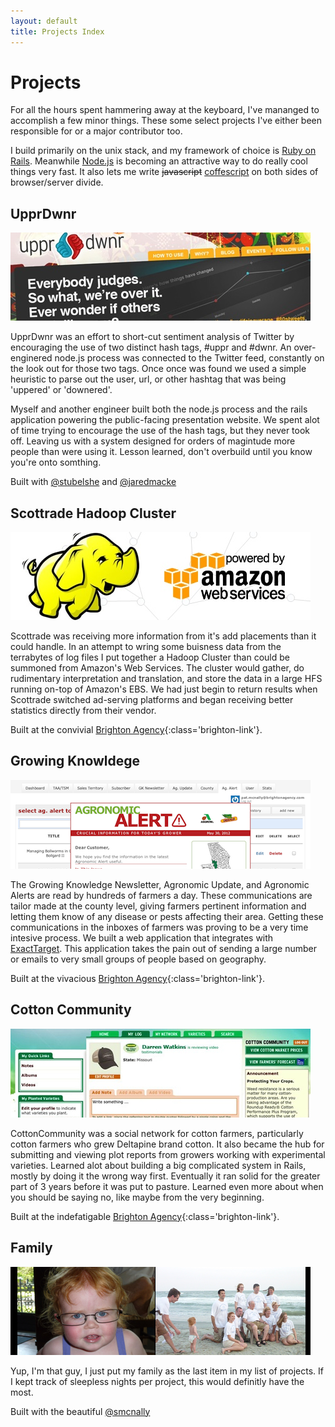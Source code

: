 ```yaml
---
layout: default
title: Projects Index
---
```


Projects
========

For all the hours spent hammering away at the keyboard, I've mananged
to accomplish a few minor things. These some select projects I've
either been responsible for or a major contributor too.

I build primarily on the unix stack, and my framework of choice
is [Ruby on Rails](http://rubyonrails.org/). Meanwhile
[Node.js](http://nodejs.org) is becoming an attractive way to do
really cool things very fast. It also lets me write
<del>javascript</del> [coffescript](http://jashkenas.github.com/coffee-script/) on
both sides of browser/server divide.

UpprDwnr
--------

![UpprDwnr Screenshot](/img/work/uppr_dwnr.jpg)

UpprDwnr was an effort to short-cut sentiment analysis of Twitter by
encouraging the use of two distinct hash tags, #uppr and #dwnr. An
over-enginered node.js process was connected to the Twitter feed,
constantly on the look out for those two tags. Once once was found we
used a simple heuristic to parse out the user, url, or other hashtag
that was being 'uppered' or 'downered'.

Myself and another engineer built both the node.js process and the rails
application powering the public-facing presentation website. We spent
alot of time trying to encourage the use of the hash tags, but they
never took off. Leaving us with a system designed for orders of
magintude more people than were using it. Lesson learned, don't
overbuild until you know you're onto somthing.

Built with [@stubelshe](http://twitter.com/stubelshe) and [@jaredmacke](http://twitter.com/jaredmacke)

Scottrade Hadoop Cluster
--------

![Hadoop Mascot](/img/work/hadoop.jpg)

Scottrade was receiving more information from it's add placements than
it could handle. In an attempt to wring some buisness data from the
terrabytes of log files I put together a Hadoop Cluster than could be
summoned from Amazon's Web Services. The cluster would gather, do
rudimentary interpretation and translation, and store the data in a
large HFS running on-top of Amazon's EBS. We had just begin to return
results when Scottrade switched ad-serving platforms and began
receiving better statistics directly from their vendor.

Built at the convivial [Brighton Agency][brighton]{:class='brighton-link'}.

Growing Knowldege
--------
![CottonCommunity Screenshot](/img/work/growingknowledge.png)

The Growing Knowledge Newsletter, Agronomic Update, and Agronomic
Alerts are read by hundreds of farmers a day. These communications are
tailor made at the county level, giving farmers pertinent information
and letting them know of any disease or pests affecting their
area. Getting these communications in the inboxes of farmers was
proving to be a very time intesive process. We built a web application
that integrates with [ExactTarget](http://www.exacttarget.com). This application takes the
pain out of sending a large number or emails to very small groups of
people based on geography.

Built at the vivacious [Brighton Agency][brighton]{:class='brighton-link'}.

Cotton Community
--------

![CottonCommunity Screenshot](/img/work/cottoncommunity.jpg)

CottonCommunity was a social network for cotton farmers, particularly
cotton farmers who grew Deltapine brand cotton. It also became the hub
for submitting and viewing plot reports from growers working with
experimental varieties. Learned alot about building a big complicated
system in Rails, mostly by doing it the wrong way first. Eventually it
ran solid for the greater part of 3 years before it was put to
pasture. Learned even more about when you should be saying no, like
maybe from the very beginning.

Built at the indefatigable [Brighton Agency][brighton]{:class='brighton-link'}.

Family
----------

![Family Screenshot](/img/work/family2.jpg)

Yup, I'm that guy, I just put my family as the last item in my list of
projects. If I kept track of sleepless nights per project, this would
definitly have the most.

Built with the beautiful [@smcnally](http://twitter.com/smcnally)

[brighton]: http://www.brightonagency.com 'Brighton Agency'


